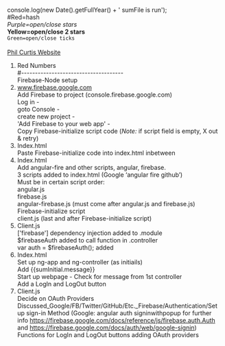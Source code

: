 console.log(new Date().getFullYear() + ' sumFile is run'); <br>
#Red=hash <br>
*Purple=open/close stars* <br>
**Yellow=open/close 2 stars** <br>
`Green=open/close ticks` <br>
<red> <br>
[Phil Curtis Website](http://philcurtis.io) <br>
1.  Red Numbers <br>
#------------------------------------- <br>
Firebase-Node setup <br>
1.  www.firebase.google.com <br>
    Add Firebase to project (console.firebase.google.com) <br>
    Log in -  <br>
    goto Console -  <br>
    create new project -  <br>
    'Add Firebase to your web app' -  <br>
    Copy Firebase-initialize script code (*Note:* if script field is empty, X out & retry) <br>
2.  Index.html <br>
    Paste Firebase-initialize code into index.html inbetween <head></head> <br>
3.  Index.html <br>
    Add angular-fire and other scripts, angular, firebase. <br>
    3 scripts added to index.html (Google ‘angular fire github’) <br>
		Must be in certain script order: <br>
			angular.js <br>
			firebase.js <br>
			angular-firebase.js (must come after angular.js and firebase.js) <br>
			Firebase-initialize script <br>
			client.js (last and after Firebase-initialize script) <br>
4.  Client.js <br>
    ['firebase'] dependency injection added to .module <br>
    $firebaseAuth added to call function in .controller <br>
    var auth = $firebaseAuth(); added <br>
5.  Index.html <br>
    Set up ng-app and ng-controller (as initiails) <br>
    Add {{sumInitial.message}} <br>
    Start up webpage - Check for message from 1st controller <br>
    Add a LogIn and LogOut button <br>
6.  Client.js <br>
    Decide on OAuth Providers Discussed_Google/FB/Twitter/GitHub/Etc._Firebase/Authentication/Set up   sign-in Method (Google: angular auth signinwithpopup for further info <https://firebase.google.com/docs/reference/js/firebase.auth.Auth> and <https://firebase.google.com/docs/auth/web/google-signin>) <br>
    Functions for LogIn and LogOut buttons adding OAuth providers <br>

